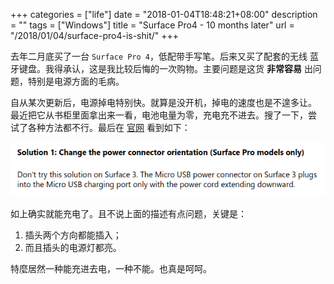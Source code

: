 +++
categories = ["life"]
date = "2018-01-04T18:48:21+08:00"
description = ""
tags = ["Windows"]
title = "Surface Pro4 - 10 months later"
url = "/2018/01/04/surface-pro4-is-shit/"
+++

去年二月底买了一台 `Surface Pro 4`，低配带手写笔。后来又买了配套的无线
蓝牙键盘。我得承认，这是我比较后悔的一次购物。主要问题是这货 **非常容易**
出问题，特别是电源方面的毛病。

自从某次更新后，电源掉电特别快。就算是没开机，掉电的速度也是不遑多让。
最近把它从书柜里面拿出来一看，电池电量为零，充电充不进去。搜了一下，尝
试了各种方法都不行。最后在
[官网](https://support.microsoft.com/en-gb/help/4023536/surface-surface-battery-wont-charge)
看到如下：

![截屏](/media/battery-wont-charge.png)

如上确实就能充电了。且不说上面的描述有点问题，关键是：

1. 插头两个方向都能插入；
2. 而且插头的电源灯都亮。

特麼居然一种能充进去电，一种不能。也真是呵呵。

